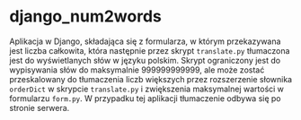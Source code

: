 # django_num2words

Aplikacja w Django, składająca się z formularza, w którym przekazywana jest liczba całkowita, która następnie przez skrypt `translate.py` tłumaczona jest do wyświetlanych słów w języku polskim. Skrypt ograniczony jest do wypisywania słów do maksymalnie 999999999999, ale może zostać przeskalowany do tłumaczenia liczb większych przez rozszerzenie słownika `orderDict` w skrypcie `translate.py` i zwiększenia maksymalnej wartości w formularzu `form.py`. W przypadku tej aplikacji tłumaczenie odbywa się po stronie serwera.
